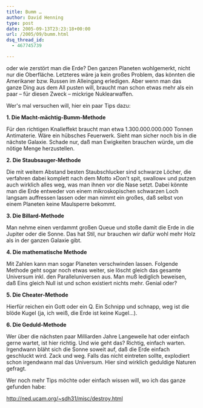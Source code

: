 ```yaml
---
title: Bumm …
author: David Henning
type: post
date: 2005-09-13T23:23:18+00:00
url: /2005/09/bumm.html
dsq_thread_id:
  - 467745739

---
```

oder wie zerstört man die Erde? Den ganzen Planeten wohlgemerkt, nicht nur die Oberfläche. Letzteres wäre ja kein großes Problem, das könnten die Amerikaner bzw. Russen im Alleingang erledigen. Aber wenn man das ganze Ding aus dem All pusten will, braucht man schon etwas mehr als ein paar &#8211; für diesen Zweck &#8211; mickrige Nuklearwaffen.

Wer&apos;s mal versuchen will, hier ein paar Tips dazu:

**1. Die Macht-mächtig-Bumm-Methode**
  
Für den richtigen Knalleffekt braucht man etwa 1.300.000.000.000 Tonnen Antimaterie. Wäre ein hübsches Feuerwerk. Sieht man sicher noch bis in die nächste Galaxie. Schade nur, daß man Ewigkeiten brauchen würde, um die nötige Menge herzustellen.

**2. Die Staubsauger-Methode**
  
Die mit weitem Abstand besten Staubschlucker sind schwarze Löcher, die verfahren dabei komplett nach dem Motto »Don&apos;t spit, swallow« und putzen auch wirklich alles weg, was man ihnen vor die Nase setzt. Dabei könnte man die Erde entweder von einem mikroskopischen schwarzen Loch langsam auffressen lassen oder man nimmt ein großes, daß selbst von einem Planeten keine Maulsperre bekommt.

**3. Die Billard-Methode**
  
Man nehme einen verdammt großen Queue und stoße damit die Erde in die Jupiter oder die Sonne. Das hat Stil, nur brauchen wir dafür wohl mehr Holz als in der ganzen Galaxie gibt.

**4. Die mathematische Methode**
  
Mit Zahlen kann man sogar Planeten verschwinden lassen. Folgende Methode geht sogar noch etwas weiter, sie löscht gleich das gesamte Universum inkl. den Paralleluniversen aus. Man muß lediglich beweisen, daß Eins gleich Null ist und schon existiert nichts mehr. Genial oder?

**5. Die Cheater-Methode**
  
Hierfür reichen ein Gott oder ein Q. Ein Schnipp und schnapp, weg ist die blöde Kugel (ja, ich weiß, die Erde ist keine Kugel&#8230;).

**6. Die Geduld-Methode**
  
Wer über die nächsten paar Milliarden Jahre Langeweile hat oder einfach gerne wartet, ist hier richtig. Und wie geht das? Richtig, einfach warten. Irgendwann bläht sich die Sonne soweit auf, daß die Erde einfach geschluckt wird. Zack und weg. Falls das nicht eintreten sollte, explodiert schon irgendwann mal das Universum. Hier sind wirklich geduldige Naturen gefragt.

Wer noch mehr Tips möchte oder einfach wissen will, wo ich das ganze gefunden habe:
  
<http://ned.ucam.org/~sdh31/misc/destroy.html>
